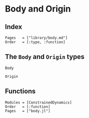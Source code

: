 # Body and Origin

## Index

```@index
Pages   = ["library/body.md"]
Order   = [:type, :function]
```

## The `Body` and `Origin` types

```@docs
Body
```

```@docs
Origin
```

## Functions

```@autodocs
Modules = [ConstrainedDynamics]
Order   = [:function]
Pages   = ["body.jl"]
```